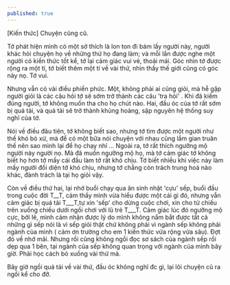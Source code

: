 ```yaml
---
published: true
---
```

[Kiến thức]
Chuyện cũng cũ.

Tớ phát hiện mình có một sở thích là lon ton đi bám lấy người này, người khác hỏi chuyện họ về những thứ họ đang làm; và mỗi lần được nghe một người có kiến thức tốt kể, tớ lại cảm giác vui vẻ, thoải mái. Góc nhìn tớ được rộng ra một tí, tớ biết thêm một tí về vài thứ, nhìn thấy thế giới cũng có góc này nọ. Tớ vui. 

Nhưng vẫn có vài điều phiền phức. Một, không phải ai cũng giỏi, mà hễ gặp người giỏi là các câu hỏi tớ sẽ sớm trở thành các câu 'tra hỏi' . Khi đã kiếm đúng người, tớ không muốn tha cho họ chút nào. Hai, đầu óc của tớ rất sớm bị quá tải, và quá tải sẽ trở thành khủng hoảng, sập nguyên hệ thống suy nghĩ của tớ.

Nói về điều đâu tiên, tớ không biết sao, nhưng tớ tìm được một người như thế khó bỏ xừ, mà để có một bữa nói chuyện với nhau cũng lắm gian truân thế nên sao mình lại để họ chạy nhỉ ... Ngoài ra, tớ rất thích ngưỡng mộ người này người nọ. Mà đã muốn ngưỡng mộ họ, mà tớ cảm giác tớ không biết họ hơn tớ mấy cái đầu làm tớ rất khó chịu. Tớ biết nhiều khi việc này làm mấy người đối diện tớ khó chịu, nhưng tớ chẳng còn trách trung hoà nào khác, đành trách là tại họ giỏi vậy.

Còn về điều thứ hai, lại nhớ buổi chạy qua ăn sinh nhật 'cựu' sếp, buổi đầu trong cuộc đời T__T, cảm thấy mình vừa hiểu được một cái gì đó, nhưng vẫn cảm giác bị quá tải T___T,tự xin 'sếp' cho dừng cuộc chơi, xin cho từ chiếu trên xuống chiếu dưới ngồi chơi với lũ trẻ T___T. Cảm giác lúc đó ngưỡng mộ cực, bởi lẽ, mình cảm nhận được lý do mình không nắm bắt được tất cả những gì sếp nói là vì sếp giỏi thật chứ không phải vì ngành sếp không phải ngành của mình ( cảm ơn trường cho em 1 kiến thức vừa rộng vừa sâu).  Đợt đó về nhớ mãi. Nhưng rồi cũng không ngồi đọc sơ sách của ngành sếp rồi dẹp qua 1 bên, tại ngành của sếp không quan trọng với ngành của mình bây giờ. Phải học cách bỏ xuống vài thứ mà.

Bây giờ ngồi quá tải về vài thứ, đầu óc không nghĩ đc gì, lại lôi chuyện cũ ra ngồi kể cho đỡ.
